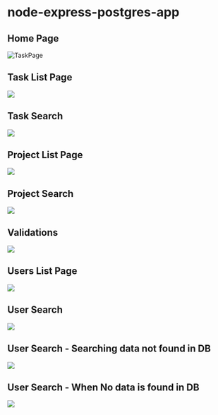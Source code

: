# node-express-postgres-app

## Home Page
![TaskPage](https://user-images.githubusercontent.com/57167636/83750547-4ed27f80-a61a-11ea-8d9c-55decd1351a1.png)

## Task List Page
![](https://user-images.githubusercontent.com/57167636/83750553-509c4300-a61a-11ea-8462-3fa122d1c97c.png)

## Task Search
![](https://user-images.githubusercontent.com/57167636/83750556-51cd7000-a61a-11ea-85d2-09f755b6a1f7.png)

## Project List Page
![](https://user-images.githubusercontent.com/57167636/83750557-52660680-a61a-11ea-8dbe-e626c4cf0601.png)

## Project Search
![](https://user-images.githubusercontent.com/57167636/83750560-52fe9d00-a61a-11ea-94d2-7f0a26702325.png)

## Validations
![](https://user-images.githubusercontent.com/57167636/83750562-52fe9d00-a61a-11ea-9f65-97a6bbd156d0.png)

## Users List Page
![](https://user-images.githubusercontent.com/57167636/83750565-53973380-a61a-11ea-8454-e09d9b3092ff.png)

## User Search
![](https://user-images.githubusercontent.com/57167636/83750567-542fca00-a61a-11ea-973f-2a46280b02c8.png)

## User Search - Searching data not found in DB
![](https://user-images.githubusercontent.com/57167636/83750568-54c86080-a61a-11ea-9906-c229180786f5.png)

## User Search - When No data is found in DB
![](https://user-images.githubusercontent.com/57167636/83750572-55f98d80-a61a-11ea-9871-5890cbe43463.png)
